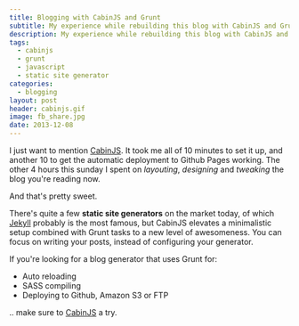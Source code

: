 ```yaml
---
title: Blogging with CabinJS and Grunt
subtitle: My experience while rebuilding this blog with CabinJS and Grunt
description: My experience while rebuilding this blog with CabinJS and Grunt
tags:
  - cabinjs
  - grunt
  - javascript
  - static site generator
categories:
  - blogging
layout: post
header: cabinjs.gif
image: fb_share.jpg
date: 2013-12-08
---
```


I just want to mention [CabinJS](http://www.cabinjs.com). It took me all of 10 minutes to set it up, and another 10 to get the automatic deployment to Github Pages working. The other 4 hours this sunday I spent on _layouting_, _designing_ and _tweaking_ the blog you're reading now.

And that's pretty sweet.

There's quite a few **static site generators** on the market today, of which [Jekyll](http://jekyllrb.com) probably is the most famous, but CabinJS elevates a minimalistic setup combined with Grunt tasks to a new level of awesomeness. You can focus on writing your posts, instead of configuring your generator.

If you're looking for a blog generator that uses Grunt for:

- Auto reloading
- SASS compiling
- Deploying to Github, Amazon S3 or FTP

.. make sure to [CabinJS](http://www.cabinjs.com) a try.
